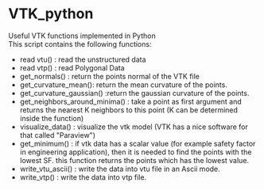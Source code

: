 # VTK_python
Useful VTK functions implemented in Python </br>
This script contains the following functions:
- read vtu() : read the unstructured data
- read vtp() : read Polygonal Data
- get_normals() : return the points normal of the VTK file
- get_curvature_mean(): return the mean curvature of the points.
- get_curvature_gaussian() :return the gaussian curvature of the points.
- get_neighbors_around_minima() : take a point as first argument and returns the nearest K neighbors to this point (K can be determined inside the function)
- visualize_data() : visualize the vtk model (VTK has a nice software for that called "Paraview")
- get_minimum() : if vtk data has a scalar value (for example safety factor in engineering application), then it is needed to find the points with the lowest SF. this function returns the points which has the lowest value. 
- write_vtu_ascii() : write the data into vtu file in an Ascii mode.
- write_vtp() : write the data into vtp file.
